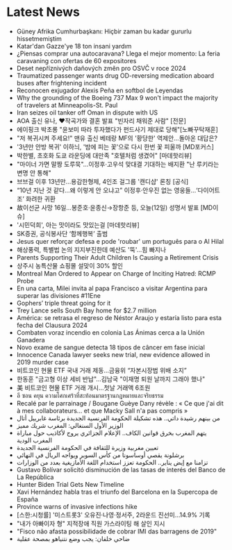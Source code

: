 # Latest News
-  Güney Afrika Cumhurbaşkanı: Hiçbir zaman bu kadar gururlu hissetmemiştim
-  Katar'dan Gazze'ye 18 ton insani yardım
-  ¿Piensas comprar una autocaravana? Llega el mejor momento: La feria caravaning con ofertas de 60 expositores
-  Deset nepříznivých daňových změn pro OSVČ v roce 2024
-  Traumatized passenger wants drug OD-reversing medication aboard buses after frightening incident
-  Reconocen exjugador Alexis Peña en softbol de Leyendas
-  Why the grounding of the Boeing 737 Max 9 won't impact the majority of travelers at Minneapolis-St. Paul
-  Iran seizes oil tanker off Oman in dispute with US
-  AOA 출신 유나, ♥작곡가와 결혼 발표 "빈자리 채워준 사람" [전문]
-  에이핑크 박초롱 "윤보미 따라 투자했다가 펀드사기 제대로 당해"[노빠꾸탁재훈]
-  "저 복귀시켜 주세요!" 맨유 출신 베테랑 MF의 '황당한' 역제안...돌아온 대답은?
-  '3년만 안방 복귀' 이하늬, '밤에 피는 꽃'으로 다시 한번 꽃 피울까 [MD포커스]
-  박한별, 초호화 도쿄 라운딩에 대만족 "호텔처럼 생겼어" [마데핫리뷰]
-  "마이너 가면 말짱 도루묵"…이정후·고우석 맞대결 기대하는 배지환 "난 루키라는 변명 안 통해"
-  브브걸 이후 13년만…용감한형제, 4인조 걸그룹 '캔디샵' 론칭 [공식]
-  “10년 지난 것 같다…왜 이렇게 안 오냐고” 이정후·안우진 없는 영웅들…‘다이어트 조’ 화려한 귀환
-  故이선균 사망 16일…봉준호·윤종신→장항준 등, 오늘(12일) 성명서 발표 [MD이슈]
-  '시민덕희', 아는 맛이라도 맛있는걸 [마데핫리뷰]
-  SK증권, 공식봉사단 ‘함께행복’ 출범
-  Jesus quer reforçar defesa e pode 'roubar' um português para o Al Hilal
-  해상풍력, 특별법 논의 지지부진한데 예산도 '뚝'…힘 빠지나
-  Parents Supporting Their Adult Children Is Causing a Retirement Crisis
-  상주시 농특산물 쇼핑몰 설맞이 30% 할인
-  Montreal Man Ordered to Appear on Charge of Inciting Hatred: RCMP Probe
-  En una carta, Milei invita al papa Francisco a visitar Argentina para superar las divisiones #11Ene
-  Gophers’ triple threat going for it
-  Trey Lance sells South Bay home for $2.7 million
-  América: se retrasa el regreso de Néstor Araujo y estaría listo para esta fecha del Clausura 2024
-  Combaten voraz incendio en colonia Las Ánimas cerca a la Unión Ganadera
-  Novo exame de sangue detecta 18 tipos de câncer em fase inicial
-  Innocence Canada lawyer seeks new trial, new evidence allowed in 2019 murder case
-  비트코인 현물 ETF 국내 거래 제동…금융위 “자본시장법 위배 소지”
-  한동훈 "금고형 이상 세비 반납"…김남국 "이재명 퇴원 날까지 그래야 했나"
-  美 비트코인 현물 ETF 거래 개시…첫날 거래액 6조원
-  อี ซอน คยุน ความโศกเศร้าที่สะท้อนมาตรฐานกฎหมายและจริยธรรม
-  Recalé par le parrainage / Bougane Guèye Dany révèle : « Ce que j'ai dit à mes collaborateurs... et que Macky Sall n'a pas compris »
-  من بينهم رشيدة داتي.. هذه تشكيلة الحكومة الفرنسية الجديدة برئاسة غابرييل أتال
-  الوزير الأول السنغالي: المغرب شريك مميز
-  يتهم المغرب بخرق قوانين الكاف.. الإعلام الجزائري يروج لأكاذيب حول مباراة المغرب الودية
-  تعيين مغربية وزيرة للثقافة في الحكومة الفرنسية الجديدة
-  برشلونة يقصي أوساسونا من كأس السوبر ويواجه الريال في النهائي
-  تزامنا مع إيض يناير.. الحكومة تعزز استخدام اللغة الأمازيغية بعدد من الوزارات
-  Gustavo Bolívar solicitó disminución de las tasas de interés del Banco de La República
-  Hunter Biden Trial Gets New Timeline
-  Xavi Hernández habla tras el triunfo del Barcelona en la Supercopa de España
-  Province warns of invasive infections hike
-  [스한:시청률] '미스트롯3' 오유진·나영·정서주, 2라운드 진선미…14.9% 기록
-  "내가 아빠이자 형" 지적장애 직원 가스라이팅 해 살인 지시
-  "Fisco não afasta possibilidade de cobrar IMI das barragens de 2019"
-  ضاحي خلفان: يجب وضع نتنياهو بمصحة عقلية
